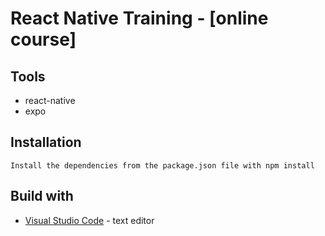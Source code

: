 # React Native Training - [online course]

## Tools
- react-native
- expo

## Installation
    Install the dependencies from the package.json file with npm install

## Build with
* [Visual Studio Code](https://code.visualstudio.com/) - text editor
